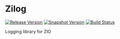 Zilog
=========
[![Release Version](https://img.shields.io/nexus/r/https/oss.sonatype.org/com.github.mvv.zilog/zilog_2.13.svg)](https://oss.sonatype.org/content/repositories/releases/com/github/mvv/zilog)
[![Snapshot Version](https://img.shields.io/nexus/s/https/oss.sonatype.org/com.github.mvv.zilog/zilog_2.13.svg)](https://oss.sonatype.org/content/repositories/snapshots/com/github/mvv/zilog)
[![Build Status](https://travis-ci.com/mvv/zilog.svg?branch=master)](https://travis-ci.com/mvv/zilog)

Logging library for ZIO

